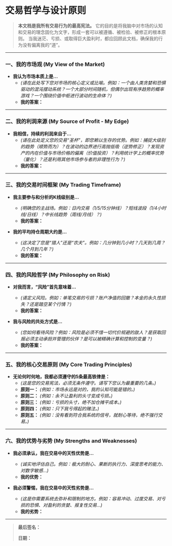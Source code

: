 # 交易哲学与设计原则

> **本文档是我所有交易行为的最高宪法。**
> 它的目的是将我脑中对市场的认知和交易的理念固化为文字，形成一套可以被遵循、被检验、被修正的根本原则。
> 当我迷茫、亏损、或取得巨大盈利时，都应回顾此文档，确保我的行为没有偏离我的“道”。

---

### 一、我的市场观 (My View of the Market)

*   **我认为市场本质上是...**
    *   *(请在此处写下您对市场的核心定义或比喻。例如：一个由人类贪婪和恐惧驱动的混沌摆动系统？一个大部分时间随机，但偶尔出现有序趋势的概率游戏？一个围绕价值中枢进行波动的生命体？)*
    *   **我的答案：**

---

### 二、我的利润来源 (My Source of Profit - My Edge)

*   **我相信，持续的利润来自于...**
    *   *(请在此处定义您的交易“圣杯”，即您赖以生存的优势。例如：捕捉大级别的趋势（顺势而为）？在波动的边界进行高抛低吸（逆势修正）？发现资产的内在价值与市场价格的偏离（价值投资）？利用统计学上的概率优势（量化）？还是利用其他市场参与者的非理性行为？)*
    *   **我的答案：**

---

### 三、我的交易时间框架 (My Trading Timeframe)

*   **我主要参与和分析的K线级别是...**
    *   *(明确您的主战场。例如：日内交易（1/5/15分钟线）？短线波段（1/4小时线/日线）？中长线趋势（周线/月线）？)*
    *   **我的答案：**

*   **我的平均持仓周期大约是...**
    *   *(这决定了您是“猎人”还是“农夫”。例如：几分钟到几小时？几天到几周？几个月到几年？)*
    *   **我的答案：**

---

### 四、我的风险哲学 (My Philosophy on Risk)

*   **对我而言，“风险”首先意味着...**
    *   *(请定义风险。例如：单笔交易的亏损？账户净值的回撤？本金的永久性损失？还是踏空某个行情？)*
    *   **我的答案：**

*   **我与风险的共处方式是...**
    *   *(您如何看待风险？例如：风险是必须不惜一切代价规避的敌人？是获取回报必须主动承担并管理的伙伴？是可以被精确计算和控制的变量？)*
    *   **我的答案：**

---

### 五、我的核心交易原则 (My Core Trading Principles)

*   **无论何时何地，我都必须遵守的5条最高铁律是：**
    *   *(这是您的交易宪法，必须无条件遵守。请写下您认为最重要的几条。)*
    *   **原则一：** *(例如：市场永远是对的，我的认知可能是错的。)*
    *   **原则二：** *(例如：永不让盈利的头寸变成亏损。)*
    *   **原则三：** *(例如：亏损的头寸，绝不加仓摊平成本。)*
    *   **原则四：** *(例如：只下我亏得起的赌注。)*
    *   **原则五：** *(例如：没有看到符合我系统的信号，就耐心等待，绝不强行交易。)*

---

### 六、我的优势与劣势 (My Strengths and Weaknesses)

*   **我必须承认，我在交易中的天性优势是...**
    *   *(诚实地评估自己。例如：极大的耐心、果断的执行力、深度思考的能力、对数字敏感...)*
    *   **我的优势：**

*   **我必须警惕，我在交易中的天性劣势是...**
    *   *(这是你需要系统去弥补和限制的地方。例如：容易冲动、过度交易、对亏损的恐惧、对盈利的贪婪、报复性交易...)*
    *   **我的劣势：**

---
> **最后签名：**
>
> **日期：** 